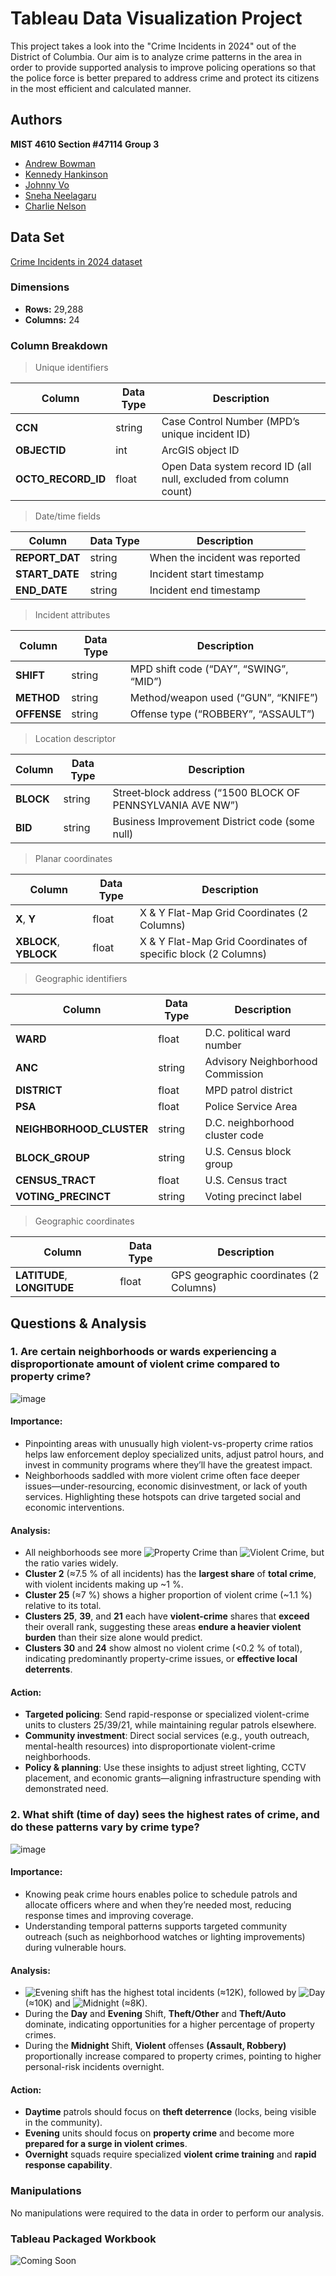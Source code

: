 # Tableau Data Visualization Project
This project takes a look into the "Crime Incidents in 2024" out of the District of Columbia. Our aim is to analyze crime patterns in the area in order to provide supported analysis to improve policing operations so that the police force is better prepared to address crime and protect its citizens in the most efficient and calculated manner.

## Authors
**MIST 4610 Section #47114 Group 3**
- [Andrew Bowman](https://www.github.com/andrewbowmn)
- [Kennedy Hankinson](https://www.github.com/kennedyhankinson)
- [Johnny Vo](https://www.github.com/jvjohnny99)
- [Sneha Neelagaru](https://www.github.com/sneelagaru03)
- [Charlie Nelson](https://www.github.com/ugarcn63826)

## Data Set

[Crime Incidents in 2024 dataset](https://catalog.data.gov/dataset/crime-incidents-in-2024)

### Dimensions
- **Rows:** 29,288  
- **Columns:** 24  

### Column Breakdown

>Unique identifiers

| Column             | Data Type | Description                                    |
|--------------------|-----------|------------------------------------------------|
| **CCN**            | string    | Case Control Number (MPD’s unique incident ID) |
| **OBJECTID**       | int     | ArcGIS object ID                               |
| **OCTO_RECORD_ID** | float   | Open Data system record ID (all null, excluded from column count)          |



>Date/time fields

| Column         | Data Type | Description                                             |
|----------------|-----------|---------------------------------------------------------|
| **REPORT_DAT** | string    | When the incident was reported             |
| **START_DATE** | string    | Incident start timestamp           |
| **END_DATE**   | string    | Incident end timestamp             |


>Incident attributes

| Column    | Data Type | Description                                  |
|-----------|-----------|----------------------------------------------|
| **SHIFT**   | string    | MPD shift code (“DAY”, “SWING”, “MID”) |
| **METHOD**  | string    | Method/weapon used (“GUN”, “KNIFE”)    |
| **OFFENSE** | string    | Offense type (“ROBBERY”, “ASSAULT”)    |



>Location descriptor

| Column     | Data Type | Description                                                        |
|------------|-----------|--------------------------------------------------------------------|
| **BLOCK**  | string    | Street‐block address (“1500 BLOCK OF PENNSYLVANIA AVE NW”)     |
| **BID**    | string    | Business Improvement District code (some null)                  |



>Planar coordinates

| Column                | Data Type | Description                                           |
|-----------------------|-----------|-------------------------------------------------------|
| **X**, **Y**          | float  | X & Y Flat-Map Grid Coordinates (2 Columns)                  |
| **XBLOCK**, **YBLOCK**| float   | X & Y Flat-Map Grid Coordinates of specific block (2 Columns)|


>Geographic identifiers

| Column                    | Data Type | Description                              |
|---------------------------|-----------|------------------------------------------|
| **WARD**                  | float   | D.C. political ward number               |
| **ANC**                   | string    | Advisory Neighborhood Commission         |
| **DISTRICT**              | float   | MPD patrol district                      |
| **PSA**                   | float   | Police Service Area                      |
| **NEIGHBORHOOD_CLUSTER**  | string    | D.C. neighborhood cluster code           |
| **BLOCK_GROUP**           | string    | U.S. Census block group                  |
| **CENSUS_TRACT**          | float   | U.S. Census tract                        |
| **VOTING_PRECINCT**       | string    | Voting precinct label                    |


>Geographic coordinates

| Column                      | Data Type | Description                    |
|-----------------------------|-----------|--------------------------------|
| **LATITUDE**, **LONGITUDE** | float   | GPS geographic coordinates (2 Columns)  |

## Questions & Analysis
### 1. Are certain neighborhoods or wards experiencing a disproportionate amount of violent crime compared to property crime?
![image](https://github.com/user-attachments/assets/5bc9a902-3a71-4e86-ba80-8ce226a244ef)

#### Importance:
- Pinpointing areas with unusually high violent-vs-property crime ratios helps law enforcement deploy specialized units, adjust patrol hours, and invest in community programs where they’ll have the greatest impact.
- Neighborhoods saddled with more violent crime often face deeper issues—under-resourcing, economic disinvestment, or lack of youth services. Highlighting these hotspots can drive targeted social and economic interventions.

#### Analysis:
- All neighborhoods see more ![Property Crime](https://img.shields.io/badge/Property%20Crime-blue?style=flat-square) than ![Violent Crime](https://img.shields.io/badge/Violent%20Crime-orange?style=flat-square), but the ratio varies widely.
- **Cluster 2** (≈7.5 % of all incidents) has the **largest share** of **total crime**, with violent incidents making up ~1 %.
- **Cluster 25** (≈7 %) shows a higher proportion of violent crime (~1.1 %) relative to its total.
- **Clusters 25**, **39**, and **21** each have **violent-crime** shares that **exceed** their overall rank, suggesting these areas **endure a heavier violent burden** than their size alone would predict.
- **Clusters 30** and **24** show almost no violent crime (<0.2 % of total), indicating predominantly property-crime issues, or **effective local deterrents**.

#### Action:
- **Targeted policing**: Send rapid-response or specialized violent-crime units to clusters 25/39/21, while maintaining regular patrols elsewhere.
- **Community investment**: Direct social services (e.g., youth outreach, mental-health resources) into disproportionate violent-crime neighborhoods.
- **Policy & planning**: Use these insights to adjust street lighting, CCTV placement, and economic grants—aligning infrastructure spending with demonstrated need.


### 2. What shift (time of day) sees the highest rates of crime, and do these patterns vary by crime type?
![image](https://github.com/user-attachments/assets/3ba2b9c4-3bf4-4c41-b25f-b60db445050b)

#### Importance:
- Knowing peak crime hours enables police to schedule patrols and allocate officers where and when they’re needed most, reducing response times and improving coverage.
- Understanding temporal patterns supports targeted community outreach (such as neighborhood watches or lighting improvements) during vulnerable hours.

#### Analysis:
- ![Evening](https://img.shields.io/badge/Evening-orange?style=flat-square) shift has the highest total incidents (≈12K), followed by ![Day](https://img.shields.io/badge/Day-blue?style=flat-square) (≈10K) and ![Midnight](https://img.shields.io/badge/Midnight-red?style=flat-square) (≈8K).
- During the **Day** and **Evening** Shift, **Theft/Other** and **Theft/Auto** dominate, indicating opportunities for a higher percentage of property crimes.
- During the **Midnight** Shift, **Violent** offenses **(Assault, Robbery)** proportionally increase compared to property crimes, pointing to higher personal-risk incidents overnight.

#### Action:
- **Daytime** patrols should focus on **theft deterrence** (locks, being visible in the community).
- **Evening** units should focus on **property crime** and become more **prepared for a surge in violent crimes**.
- **Overnight** squads require specialized **violent crime training** and **rapid response capability**.

### Manipulations
No manipulations were required to the data in order to perform our analysis. 

### Tableau Packaged Workbook
![Coming Soon](https://img.shields.io/badge/Coming%20Soon-yellow?style=flat-square)
